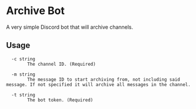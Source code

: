 # Archive Bot

A very simple Discord bot that will archive channels.

## Usage

```
  -c string
        The channel ID. (Required)

  -m string
        The message ID to start archiving from, not including said message. If not specified it will archive all messages in the channel.
        
  -t string
        The bot token. (Required)
```
